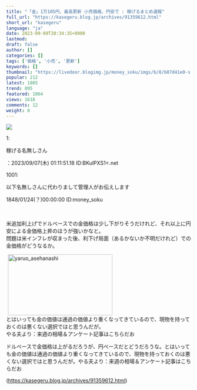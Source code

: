 ```yaml
---
title: "「金」1万105円、最高更新 小売価格、円安で : 稼げるまとめ速報"
full_url: "https://kasegeru.blog.jp/archives/91359612.html"
short_url: "kasegeru"
language: "ja"
date: 2023-09-09T20:34:35+0900
lastmod: 
draft: false
author: []
categories: []
tags: ['価格', '小売', '更新']
keywords: []
thumbnail: "https://livedoor.blogimg.jp/money_soku/imgs/b/8/b87d41e0-s.png"
popular: 212
latest: 1805
trend: 895
featured: 1064
views: 1618
comments: 12
weight: 8
---
```


![](https://livedoor.blogimg.jp/money_soku/imgs/b/8/b87d41e0-s.png)

<div><p>1: <p>稼げる名無しさん </p>：2023/09/07(木) 01:11:51.18 ID:BKulPXS1<.net<br></p><p class='t_h'>1001: <p>以下名無しさんに代わりまして管理人がお伝えします</p> <p> 1848/01/24(？)00:00:00 ID:money_soku</p></p><br><p>米追加利上げでドルベースでの金価格は少し下がりそうだけれど、それ以上に円安による金価格上昇のほうが強いかなと。<br>問題は米インフレが収まった後、利下げ局面（あるかないか不明だけれど）での金価格がどうなるか。</p><img src='https://livedoor.blogimg.jp/money_soku/imgs/5/3/53be109a.jpg' width='284' height='165' border='0' alt='yaruo_asehanashi' hspace='5' class='pict'><br> とはいっても金の価値は通過の価値より重くなってきているので、現物を持っておくのは悪くない選択ではと思うんだが。<br>やる夫より：来週の相場＆アンケート記事はこちらだお<br><p>ドルベースで金価格は上がるだろうが、円ベースだとどうだろうな。とはいっても金の価値は通過の価値より重くなってきているので、現物を持っておくのは悪くない選択ではと思うんだが。やる夫より：来週の相場＆アンケート記事はこちらだお</p></div>

(https://kasegeru.blog.jp/archives/91359612.html)
